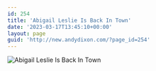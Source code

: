 ```yaml
---
id: 254
title: 'Abigail Leslie Is Back In Town'
date: '2023-03-17T13:45:10+00:00'
layout: page
guid: 'http://new.andydixon.com/?page_id=254'
---
```


![Abigail Leslie Is Back In Town](https://i0.wp.com/assets.g8x2.ldn.idrivee2-23.com/posters/Abigail%20Leslie%20Is%20Back%20In%20Town%2001.jpg?w=1200&ssl=1 "Abigail Leslie Is Back In Town")